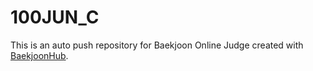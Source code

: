 # 100JUN_C
This is an auto push repository for Baekjoon Online Judge created with [BaekjoonHub](https://github.com/BaekjoonHub/BaekjoonHub).
